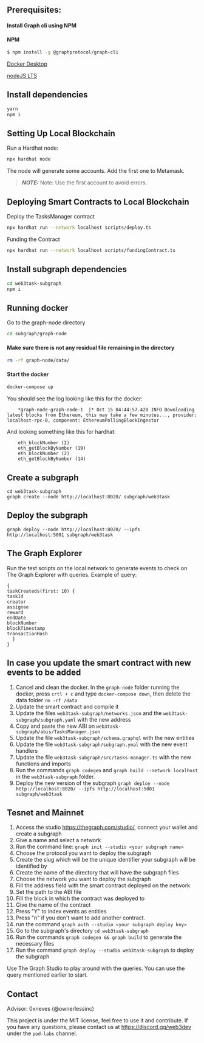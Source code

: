 ## Prerequisites:
  
  #### Install Graph cli using NPM

#### NPM

```bash
$ npm install -g @graphprotocol/graph-cli
```

[Docker Desktop](https://docs.docker.com/get-docker/)

[nodeJS LTS](https://nodejs.org/en/download)

## Install dependencies

```bash
yarn
npm i
```

## Setting Up Local Blockchain

Run a Hardhat node:

```bash
npx hardhat node
```

The node will generate some accounts. Add the first one to Metamask.

> **_NOTE:_** Note: Use the first account to avoid errors.

## Deploying Smart Contracts to Local Blockchain

Deploy the TasksManager contract

```bash
npx hardhat run --network localhost scripts/deploy.ts
```

Funding the Contract

```bash
npx hardhat run --network localhost scripts/fundingContract.ts
```

## Install subgraph dependencies

```bash
cd web3task-subgraph
npm i
```

## Running docker

Go to the graph-node directory

```bash
cd subgraph/graph-node
```

#### Make sure there is not any residual file remaining in the directory

```bash
rm -rf graph-node/data/
```

#### Start the docker

```bash
docker-compose up
```

  You should see the log looking like this for the docker:
    

        *graph-node-graph-node-1  |* Oct 15 04:44:57.420 INFO Downloading latest blocks from Ethereum, this may take a few minutes..., provider: localhost-rpc-0, component: EthereumPollingBlockIngestor

  And looking something like this for hardhat:

        eth_blockNumber (2)
        eth_getBlockByNumber (19)
        eth_blockNumber (2)
        eth_getBlockByNumber (14)

## Create a subgraph

```
cd web3task-subgraph
graph create --node http://localhost:8020/ subgraph/web3task
```

## Deploy the subgraph

```
graph deploy --node http://localhost:8020/ --ipfs http://localhost:5001 subgraph/web3task
```

## The Graph Explorer

Run the test scripts on the local network to generate events to check on The Graph Explorer with queries.
Example of query:

    {
    taskCreateds(first: 10) {
    taskId
    creator
    assignee
    reward
    endDate
    blockNumber
    blockTimestamp
    transactionHash
      }
    }

## In case you update the smart contract with new events to be added

1. Cancel and clean the docker.
   In the `graph-node` folder running the docker, press `crtl + c` and type `docker-compose down`, then delete the data folder `rm -rf /data`
2. Update the smart contract and compile it
3. Update the files `web3task-subgraph/networks.json` and the `web3task-subgraph/subgraph.yaml` with the new address
4. Copy and paste the new ABI on `web3task-subgraph/abis/TasksManager.json`
5. Update the file `web3task-subgraph/schema.graphql` with the new entities
6. Update the file `web3task-subgraph/subgraph.ymal` with the new event handlers
7. Update the file `web3task-subgraph/src/tasks-manager.ts` with the new functions and imports
8. Run the commands `graph codegen` and `graph build --network localhost` in the `web3task-subgraph` folder.
9. Deploy the new version of the subgraph `graph deploy --node http://localhost:8020/ --ipfs http://localhost:5001 subgraph/web3task`

## Tesnet and Mainnet

1. Access the studio https://thegraph.com/studio/, connect your wallet and create a subgraph
2. Give a name and select a network
3. Run the command line: `graph init --studio <your subgraph name>`
4. Choose the protocol you want to deploy the subgraph
5. Create the slug which will be the unique identifier your subgraph will be identified by
6. Create the name of the directory that will have the subgraph files
7. Choose the network you want to deploy the subgraph
8. Fill the address field with the smart contract deployed on the network
9. Set the path to the ABI file
10. Fill the block in which the contract was deployed to
11. Give the name of the contract
12. Press "Y" to index events as entities
13. Press "n" if you don't want to add another contract.
14. run the command `graph auth --studio <your subgraph deploy key>`
15. Go to the subgraph's directory `cd web3task-subgraph`
16. Run the commands `graph codegen && graph build` to generate the necessary files
17. Run the command `graph deploy --studio web3task-subgraph` to deploy the subgraph 

Use The Graph Studio to play around with the queries. You can use the query mentioned earlier to start.

## Contact

Advisor: 0xneves (@ownerlessinc)

This project is under the MIT license, feel free to use it and contribute. If you have any questions, please contact us at https://discord.gg/web3dev under the `pod-labs` channel.
